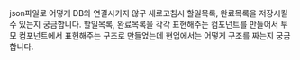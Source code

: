 json파일로 어떻게 DB와 연결시키지 않구 새로고침시 할일목록, 완료목록을 저장시킬수 있는지 궁금합니다.
할일목록, 완료목록을 각각 표현해주는 컴포넌트를 만들어서 부모 컴포넌트에서 표현해주는 구조로 만들었는데 현업에서는 어떻게 구조를 짜는지 궁금합니다.

